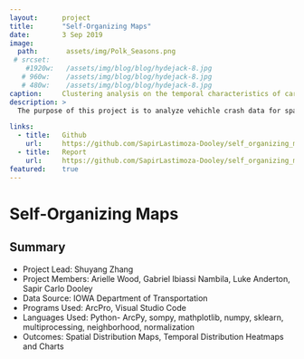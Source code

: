 ```yaml
---
layout:      project
title:       "Self-Organizing Maps"
date:        3 Sep 2019
image:
  path:       assets/img/Polk_Seasons.png
 # srcset:
    #1920w:   /assets/img/blog/blog/hydejack-8.jpg
   # 960w:    /assets/img/blog/blog/hydejack-8.jpg
   # 480w:    /assets/img/blog/blog/hydejack-8.jpg
caption:     Clustering analysis on the temporal characteristics of car crashes.
description: >
  The purpose of this project is to analyze vehichle crash data for spatial trends using ArcGIS Desktop and temporal trends using self-organizing maps through the sompy python library.

links:
  - title:   Github
    url:     https://github.com/SapirLastimoza-Dooley/self_organizing_maps
  - title:   Report
    url:     https://github.com/SapirLastimoza-Dooley/self_organizing_maps/blob/main/reports/final_report.pdf
featured:    true
---
```

# Self-Organizing Maps

## Summary
* Project Lead: Shuyang Zhang
* Project Members: Arielle Wood, Gabriel Ibiassi Nambila, Luke Anderton, Sapir Carlo Dooley
* Data Source: IOWA Department of Transportation
* Programs Used: ArcPro, Visual Studio Code
* Languages Used: Python- ArcPy, sompy, mathplotlib, numpy, sklearn, multiprocessing, neighborhood, normalization
* Outcomes: Spatial Distribution Maps, Temporal Distribution Heatmaps and Charts
